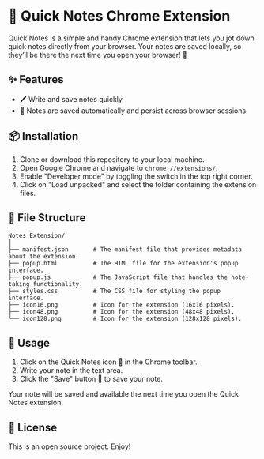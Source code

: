 # 📝 Quick Notes Chrome Extension

Quick Notes is a simple and handy Chrome extension that lets you jot down quick notes directly from your browser. Your notes are saved locally, so they’ll be there the next time you open your browser! 🚀

## ✨ Features

- 🖊️ Write and save notes quickly
- 💾 Notes are saved automatically and persist across browser sessions

## 📦 Installation

1. Clone or download this repository to your local machine.
2. Open Google Chrome and navigate to `chrome://extensions/`.
3. Enable "Developer mode" by toggling the switch in the top right corner.
4. Click on "Load unpacked" and select the folder containing the extension files.

## 📁 File Structure

```
Notes Extension/
│
├── manifest.json       # The manifest file that provides metadata about the extension.
├── popup.html          # The HTML file for the extension's popup interface.
├── popup.js            # The JavaScript file that handles the note-taking functionality.
├── styles.css          # The CSS file for styling the popup interface.
├── icon16.png          # Icon for the extension (16x16 pixels).
├── icon48.png          # Icon for the extension (48x48 pixels).
└── icon128.png         # Icon for the extension (128x128 pixels).
```

## 🚀 Usage

1. Click on the Quick Notes icon 📝 in the Chrome toolbar.
2. Write your note in the text area.
3. Click the "Save" button 💾 to save your note.

Your note will be saved and available the next time you open the Quick Notes extension.

## 📜 License

This is an open source project. Enjoy!
